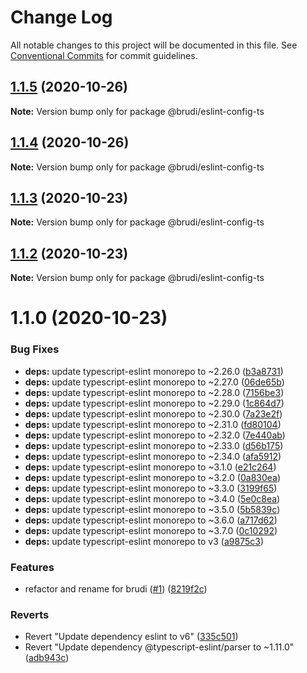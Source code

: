 # Change Log

All notable changes to this project will be documented in this file.
See [Conventional Commits](https://conventionalcommits.org) for commit guidelines.

## [1.1.5](https://github.com/brudi/eslint-config/compare/@brudi/eslint-config-ts@1.1.4...@brudi/eslint-config-ts@1.1.5) (2020-10-26)

**Note:** Version bump only for package @brudi/eslint-config-ts





## [1.1.4](https://github.com/brudi/eslint-config/compare/@brudi/eslint-config-ts@1.1.3...@brudi/eslint-config-ts@1.1.4) (2020-10-26)

**Note:** Version bump only for package @brudi/eslint-config-ts





## [1.1.3](https://github.com/brudi/eslint-config/compare/@brudi/eslint-config-ts@1.1.2...@brudi/eslint-config-ts@1.1.3) (2020-10-23)

**Note:** Version bump only for package @brudi/eslint-config-ts





## [1.1.2](https://github.com/brudi/eslint-config/compare/@brudi/eslint-config-ts@1.1.0...@brudi/eslint-config-ts@1.1.2) (2020-10-23)

**Note:** Version bump only for package @brudi/eslint-config-ts





# 1.1.0 (2020-10-23)


### Bug Fixes

* **deps:** update typescript-eslint monorepo to ~2.26.0 ([b3a8731](https://github.com/brudi/eslint-config/commit/b3a8731566ac6ec19ff299a37a8a771c67687ae1))
* **deps:** update typescript-eslint monorepo to ~2.27.0 ([06de65b](https://github.com/brudi/eslint-config/commit/06de65b6f764be5c210a7b0ac42df1c25ed07d5a))
* **deps:** update typescript-eslint monorepo to ~2.28.0 ([7156be3](https://github.com/brudi/eslint-config/commit/7156be33c1a95a33ae0e29af9f8c7f6654f34825))
* **deps:** update typescript-eslint monorepo to ~2.29.0 ([1c864d7](https://github.com/brudi/eslint-config/commit/1c864d75be24a59e61b304ccd8431873a20b428c))
* **deps:** update typescript-eslint monorepo to ~2.30.0 ([7a23e2f](https://github.com/brudi/eslint-config/commit/7a23e2fdfbe4692d24077cb315396745d30f73b2))
* **deps:** update typescript-eslint monorepo to ~2.31.0 ([fd80104](https://github.com/brudi/eslint-config/commit/fd80104924c72f92664db5312f2dd8fa3f01c4b6))
* **deps:** update typescript-eslint monorepo to ~2.32.0 ([7e440ab](https://github.com/brudi/eslint-config/commit/7e440ab454f5ecc25db8f45585c967992571e762))
* **deps:** update typescript-eslint monorepo to ~2.33.0 ([d56b175](https://github.com/brudi/eslint-config/commit/d56b175e20556b7a4f97c9a0d512a683b3bfddf1))
* **deps:** update typescript-eslint monorepo to ~2.34.0 ([afa5912](https://github.com/brudi/eslint-config/commit/afa591286e645511483f68b348b7b8a895b19523))
* **deps:** update typescript-eslint monorepo to ~3.1.0 ([e21c264](https://github.com/brudi/eslint-config/commit/e21c2643ca36329c4487a0ad059c8c891b0ed367))
* **deps:** update typescript-eslint monorepo to ~3.2.0 ([0a830ea](https://github.com/brudi/eslint-config/commit/0a830ea6063c51e09d37ce852ff18b8410aa078d))
* **deps:** update typescript-eslint monorepo to ~3.3.0 ([3199f65](https://github.com/brudi/eslint-config/commit/3199f651a37d24d044266ce75602ad08903f4dc5))
* **deps:** update typescript-eslint monorepo to ~3.4.0 ([5e0c8ea](https://github.com/brudi/eslint-config/commit/5e0c8ea53da211cda804c01ce1347112410dd4d7))
* **deps:** update typescript-eslint monorepo to ~3.5.0 ([5b5839c](https://github.com/brudi/eslint-config/commit/5b5839c08ab270a211dd80187b12f0c2e08a5051))
* **deps:** update typescript-eslint monorepo to ~3.6.0 ([a717d62](https://github.com/brudi/eslint-config/commit/a717d62a523c5ffc65495041723d9577d111abfe))
* **deps:** update typescript-eslint monorepo to ~3.7.0 ([0c10292](https://github.com/brudi/eslint-config/commit/0c102920e18228f027da625c85fb96d9fa3905ce))
* **deps:** update typescript-eslint monorepo to v3 ([a9875c3](https://github.com/brudi/eslint-config/commit/a9875c3b12826f6b092ec2c1b5ba0c224bd436fb))


### Features

* refactor and rename for brudi ([#1](https://github.com/brudi/eslint-config/issues/1)) ([8219f2c](https://github.com/brudi/eslint-config/commit/8219f2cf169096344f1fe36c317fc48b41abe29b))


### Reverts

* Revert "Update dependency eslint to v6" ([335c501](https://github.com/brudi/eslint-config/commit/335c50104de590c5f1ca3defe7377027b61f6bc0))
* Revert "Update dependency @typescript-eslint/parser to ~1.11.0" ([adb943c](https://github.com/brudi/eslint-config/commit/adb943cd370fc9da315913409c8cfa5bd2f02e54))
